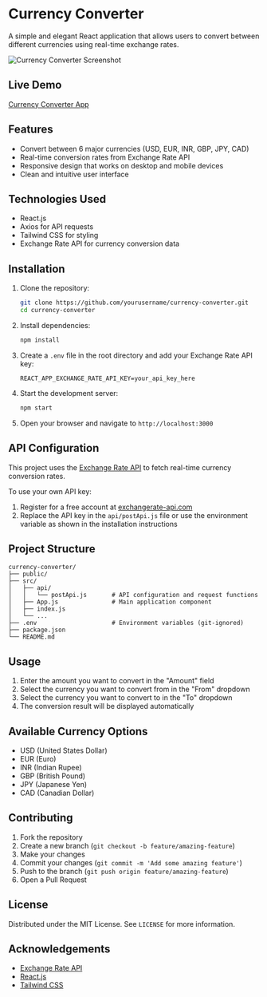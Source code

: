 # Currency Converter

A simple and elegant React application that allows users to convert between different currencies using real-time exchange rates.

![Currency Converter Screenshot](https://github.com/user-attachments/assets/ff63f259-19ee-418b-81f3-a2f124f43813)

## Live Demo

[Currency Converter App](https://currency-converter-indol-iota.vercel.app/)

## Features

- Convert between 6 major currencies (USD, EUR, INR, GBP, JPY, CAD)
- Real-time conversion rates from Exchange Rate API
- Responsive design that works on desktop and mobile devices
- Clean and intuitive user interface

## Technologies Used

- React.js
- Axios for API requests
- Tailwind CSS for styling
- Exchange Rate API for currency conversion data

## Installation

1. Clone the repository:
   ```bash
   git clone https://github.com/yourusername/currency-converter.git
   cd currency-converter
   ```

2. Install dependencies:
   ```bash
   npm install
   ```

3. Create a `.env` file in the root directory and add your Exchange Rate API key:
   ```
   REACT_APP_EXCHANGE_RATE_API_KEY=your_api_key_here
   ```

4. Start the development server:
   ```bash
   npm start
   ```

5. Open your browser and navigate to `http://localhost:3000`

## API Configuration

This project uses the [Exchange Rate API](https://www.exchangerate-api.com/) to fetch real-time currency conversion rates. 

To use your own API key:
1. Register for a free account at [exchangerate-api.com](https://www.exchangerate-api.com/)
2. Replace the API key in the `api/postApi.js` file or use the environment variable as shown in the installation instructions

## Project Structure

```
currency-converter/
├── public/
├── src/
│   ├── api/
│   │   └── postApi.js       # API configuration and request functions
│   ├── App.js               # Main application component
│   ├── index.js
│   └── ...
├── .env                     # Environment variables (git-ignored)
├── package.json
└── README.md
```

## Usage

1. Enter the amount you want to convert in the "Amount" field
2. Select the currency you want to convert from in the "From" dropdown
3. Select the currency you want to convert to in the "To" dropdown
4. The conversion result will be displayed automatically

## Available Currency Options

- USD (United States Dollar)
- EUR (Euro)
- INR (Indian Rupee)
- GBP (British Pound)
- JPY (Japanese Yen)
- CAD (Canadian Dollar)

## Contributing

1. Fork the repository
2. Create a new branch (`git checkout -b feature/amazing-feature`)
3. Make your changes
4. Commit your changes (`git commit -m 'Add some amazing feature'`)
5. Push to the branch (`git push origin feature/amazing-feature`)
6. Open a Pull Request

## License

Distributed under the MIT License. See `LICENSE` for more information.

## Acknowledgements

- [Exchange Rate API](https://www.exchangerate-api.com/)
- [React.js](https://reactjs.org/)
- [Tailwind CSS](https://tailwindcss.com/)
